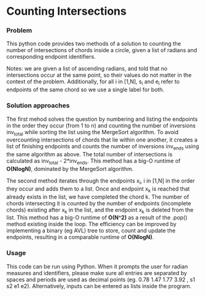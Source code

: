 # Counting Intersections

### Problem
This python code provides two methods of a solution to counting the number of intersections of chords inside a circle, given a list of radians and corresponding endpoint identifiers.

Notes: we are given a list of ascending radians, and told that no intersections occur at the same point, so their values do not matter in the context of the problem. Additionally, for all i in [1,N], s<sub>i</sub> and e<sub>i</sub> refer to endpoints of the same chord so we use a single label for both.

### Solution approaches
The first mehod solves the question by numbering and listing the endpoints in the order they occur (from 1 to n) and counting the number of inversions inv<sub>total</sub> while sorting the list using the MergeSort algorithm. To avoid overcounting intersections of chords that lie within one another, it creates a list of finishing endpoints and counts the number of inversions inv<sub>ends</sub> using the same algorithm as above. The total number of intersections is calculated as inv<sub>total</sub> - 2*inv<sub>ends</sub>. This method has a big-O runtime of **O(NlogN)**, dominated by the MergeSort algorithm. 

The second method iterates through the endpoints x<sub>i</sub>, i in [1,N] in the order they occur and adds them to a list. Once and endpoint x<sub>k</sub> is reached that already exists in the list, we have completed the chord k. The number of chords intersecting it is counted by the number of endpoints (incomplete chords) existing after x<sub>k</sub> in the list, and the endpoint x<sub>k</sub> is deleted from the list. This method has a big-O runtime of **O(N^2)** as a result of the .pop() method existing inside the loop. The efficiency can be improved by implementing a binary (eg AVL) tree to store, count and update the endpoints, resulting in a comparable runtime of **O(NlogN)**. 

### Usage 
This code can be run using Python. 
When it prompts the user for radian measures and identifiers, please make sure all entries are separated by spaces and periods are used as decimal points (eg. 0.78 1.47 1.77 3.92 , s1 s2 e1 e2). 
Alternatively, inputs can be entered as lists inside the program. 
